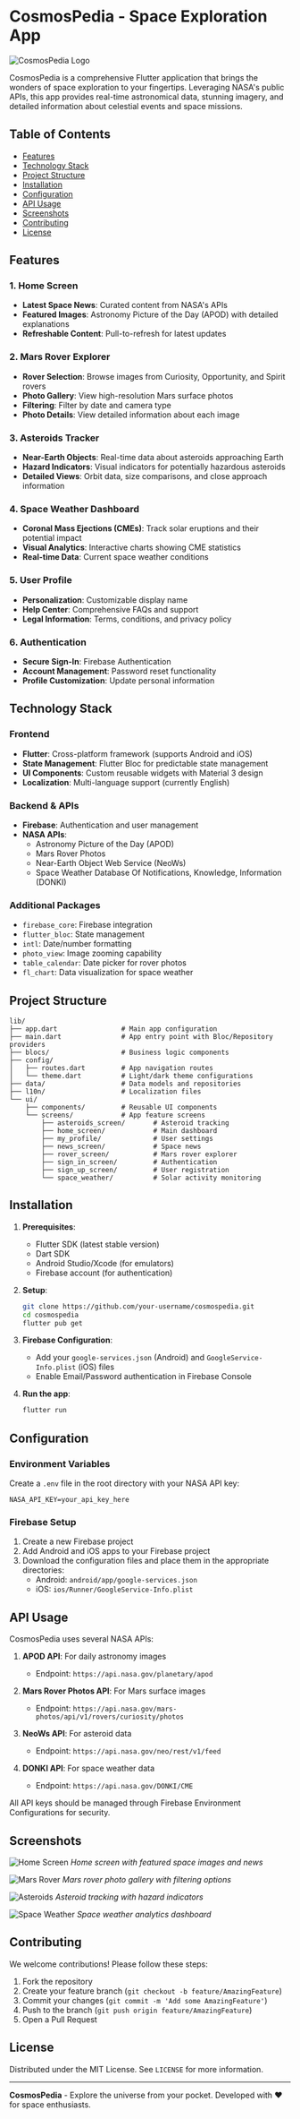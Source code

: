 # CosmosPedia - Space Exploration App

![CosmosPedia Logo](assets/logo.png) <!-- Add your logo path here if available -->

CosmosPedia is a comprehensive Flutter application that brings the wonders of space exploration to your fingertips. Leveraging NASA's public APIs, this app provides real-time astronomical data, stunning imagery, and detailed information about celestial events and space missions.

## Table of Contents
- [Features](#features)
- [Technology Stack](#technology-stack)
- [Project Structure](#project-structure)
- [Installation](#installation)
- [Configuration](#configuration)
- [API Usage](#api-usage)
- [Screenshots](#screenshots)
- [Contributing](#contributing)
- [License](#license)

## Features

### 1. Home Screen
- **Latest Space News**: Curated content from NASA's APIs
- **Featured Images**: Astronomy Picture of the Day (APOD) with detailed explanations
- **Refreshable Content**: Pull-to-refresh for latest updates

### 2. Mars Rover Explorer
- **Rover Selection**: Browse images from Curiosity, Opportunity, and Spirit rovers
- **Photo Gallery**: View high-resolution Mars surface photos
- **Filtering**: Filter by date and camera type
- **Photo Details**: View detailed information about each image

### 3. Asteroids Tracker
- **Near-Earth Objects**: Real-time data about asteroids approaching Earth
- **Hazard Indicators**: Visual indicators for potentially hazardous asteroids
- **Detailed Views**: Orbit data, size comparisons, and close approach information

### 4. Space Weather Dashboard
- **Coronal Mass Ejections (CMEs)**: Track solar eruptions and their potential impact
- **Visual Analytics**: Interactive charts showing CME statistics
- **Real-time Data**: Current space weather conditions

### 5. User Profile
- **Personalization**: Customizable display name
- **Help Center**: Comprehensive FAQs and support
- **Legal Information**: Terms, conditions, and privacy policy

### 6. Authentication
- **Secure Sign-In**: Firebase Authentication
- **Account Management**: Password reset functionality
- **Profile Customization**: Update personal information

## Technology Stack

### Frontend
- **Flutter**: Cross-platform framework (supports Android and iOS)
- **State Management**: Flutter Bloc for predictable state management
- **UI Components**: Custom reusable widgets with Material 3 design
- **Localization**: Multi-language support (currently English)

### Backend & APIs
- **Firebase**: Authentication and user management
- **NASA APIs**:
    - Astronomy Picture of the Day (APOD)
    - Mars Rover Photos
    - Near-Earth Object Web Service (NeoWs)
    - Space Weather Database Of Notifications, Knowledge, Information (DONKI)

### Additional Packages
- `firebase_core`: Firebase integration
- `flutter_bloc`: State management
- `intl`: Date/number formatting
- `photo_view`: Image zooming capability
- `table_calendar`: Date picker for rover photos
- `fl_chart`: Data visualization for space weather

## Project Structure

```
lib/
├── app.dart                # Main app configuration
├── main.dart               # App entry point with Bloc/Repository providers
├── blocs/                  # Business logic components
├── config/
│   ├── routes.dart         # App navigation routes
│   └── theme.dart          # Light/dark theme configurations
├── data/                   # Data models and repositories
├── l10n/                   # Localization files
└── ui/
    ├── components/         # Reusable UI components
    └── screens/            # App feature screens
        ├── asteroids_screen/       # Asteroid tracking
        ├── home_screen/            # Main dashboard
        ├── my_profile/             # User settings
        ├── news_screen/            # Space news
        ├── rover_screen/           # Mars rover explorer
        ├── sign_in_screen/         # Authentication
        ├── sign_up_screen/         # User registration
        └── space_weather/          # Solar activity monitoring
```

## Installation

1. **Prerequisites**:
    - Flutter SDK (latest stable version)
    - Dart SDK
    - Android Studio/Xcode (for emulators)
    - Firebase account (for authentication)

2. **Setup**:
   ```bash
   git clone https://github.com/your-username/cosmospedia.git
   cd cosmospedia
   flutter pub get
   ```

3. **Firebase Configuration**:
    - Add your `google-services.json` (Android) and `GoogleService-Info.plist` (iOS) files
    - Enable Email/Password authentication in Firebase Console

4. **Run the app**:
   ```bash
   flutter run
   ```

## Configuration

### Environment Variables
Create a `.env` file in the root directory with your NASA API key:
```
NASA_API_KEY=your_api_key_here
```

### Firebase Setup
1. Create a new Firebase project
2. Add Android and iOS apps to your Firebase project
3. Download the configuration files and place them in the appropriate directories:
    - Android: `android/app/google-services.json`
    - iOS: `ios/Runner/GoogleService-Info.plist`

## API Usage

CosmosPedia uses several NASA APIs:

1. **APOD API**: For daily astronomy images
    - Endpoint: `https://api.nasa.gov/planetary/apod`

2. **Mars Rover Photos API**: For Mars surface images
    - Endpoint: `https://api.nasa.gov/mars-photos/api/v1/rovers/curiosity/photos`

3. **NeoWs API**: For asteroid data
    - Endpoint: `https://api.nasa.gov/neo/rest/v1/feed`

4. **DONKI API**: For space weather data
    - Endpoint: `https://api.nasa.gov/DONKI/CME`

All API keys should be managed through Firebase Environment Configurations for security.

## Screenshots

<!-- Add your screenshots here with descriptions -->
![Home Screen](screenshots/home.png)
*Home screen with featured space images and news*

![Mars Rover](screenshots/rover.png)
*Mars rover photo gallery with filtering options*

![Asteroids](screenshots/asteroids.png)
*Asteroid tracking with hazard indicators*

![Space Weather](screenshots/weather.png)
*Space weather analytics dashboard*

## Contributing

We welcome contributions! Please follow these steps:

1. Fork the repository
2. Create your feature branch (`git checkout -b feature/AmazingFeature`)
3. Commit your changes (`git commit -m 'Add some AmazingFeature'`)
4. Push to the branch (`git push origin feature/AmazingFeature`)
5. Open a Pull Request

## License

Distributed under the MIT License. See `LICENSE` for more information.

---

**CosmosPedia** - Explore the universe from your pocket. Developed with ❤️ for space enthusiasts.